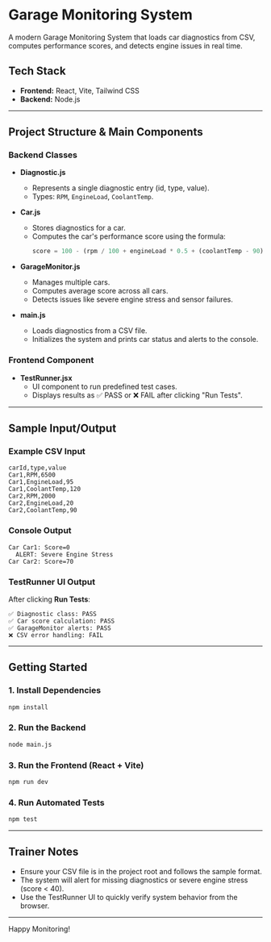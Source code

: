 # Garage Monitoring System

A modern Garage Monitoring System that loads car diagnostics from CSV, computes performance scores, and detects engine issues in real time.

## Tech Stack

- **Frontend:** React, Vite, Tailwind CSS
- **Backend:** Node.js

---

## Project Structure & Main Components

### Backend Classes

- **Diagnostic.js**
  - Represents a single diagnostic entry (id, type, value).
  - Types: `RPM`, `EngineLoad`, `CoolantTemp`.

- **Car.js**
  - Stores diagnostics for a car.
  - Computes the car's performance score using the formula:
    ```js
    score = 100 - (rpm / 100 + engineLoad * 0.5 + (coolantTemp - 90) * 2)
    ```

- **GarageMonitor.js**
  - Manages multiple cars.
  - Computes average score across all cars.
  - Detects issues like severe engine stress and sensor failures.

- **main.js**
  - Loads diagnostics from a CSV file.
  - Initializes the system and prints car status and alerts to the console.

### Frontend Component

- **TestRunner.jsx**
  - UI component to run predefined test cases.
  - Displays results as ✅ PASS or ❌ FAIL after clicking "Run Tests".

---

## Sample Input/Output

### Example CSV Input

```
carId,type,value
Car1,RPM,6500
Car1,EngineLoad,95
Car1,CoolantTemp,120
Car2,RPM,2000
Car2,EngineLoad,20
Car2,CoolantTemp,90
```

### Console Output

```
Car Car1: Score=0
  ALERT: Severe Engine Stress
Car Car2: Score=70
```

### TestRunner UI Output

After clicking **Run Tests**:

```
✅ Diagnostic class: PASS
✅ Car score calculation: PASS
✅ GarageMonitor alerts: PASS
❌ CSV error handling: FAIL
```

---

## Getting Started

### 1. Install Dependencies

```bash
npm install
```

### 2. Run the Backend

```bash
node main.js
```

### 3. Run the Frontend (React + Vite)

```bash
npm run dev
```

### 4. Run Automated Tests

```bash
npm test
```

---

## Trainer Notes

- Ensure your CSV file is in the project root and follows the sample format.
- The system will alert for missing diagnostics or severe engine stress (score < 40).
- Use the TestRunner UI to quickly verify system behavior from the browser.

---

Happy Monitoring!
